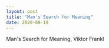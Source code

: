 ```yaml
---
layout: post
title: "Man's Search for Meaning"
date: 2020-08-19
---
```


Man's Search for Meaning, Viktor Frankl
